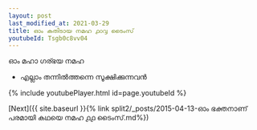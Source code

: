 ```yaml
---
layout: post
last_modified_at: 2021-03-29
title: ഓം കതിടായ നമഹ ൧൦൮ ടൈംസ്
youtubeId: Tsgb0c8vv04
---
```

 
 
 ഓം മഹാ ഗര്ഭയ നമഹ 
 
 -  എല്ലാം തന്നിൽത്തന്നെ സൂക്ഷിക്കുന്നവൻ 
 
  
 
  
 
 
 
 
 
 


{% include youtubePlayer.html id=page.youtubeId %}
 
[Next]({{ site.baseurl }}{% link  split2/_posts/2015-04-13-ഓം ഭക്തനാണ് പരമായി കഥയെ നമഹ ൧൧ ടൈംസ്.md%})
 
